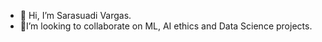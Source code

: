 - 👋 Hi, I’m Sarasuadi Vargas.
- 🤖I’m looking to collaborate on ML, AI ethics and Data Science projects.


<!---
sarasuadiv/sarasuadiv is a ✨ special ✨ repository because its `README.md` (this file) appears on your GitHub profile.
You can click the Preview link to take a look at your changes.
--->
